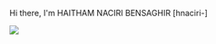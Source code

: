 Hi there, I'm HAITHAM NACIRI BENSAGHIR [hnaciri-]  


![](https://badge.mediaplus.ma/darkgray/hnaciri-)

